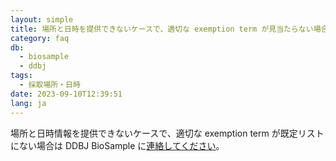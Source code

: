 ```yaml
---
layout: simple
title: 場所と日時を提供できないケースで、適切な exemption term が見当たらない場合は？
category: faq
db:
  - biosample
  - ddbj
tags:
  - 採取場所・日時
date: 2023-09-10T12:39:51
lang: ja
---
```


場所と日時情報を提供できないケースで、適切な exemption term が既定リストにない場合は DDBJ BioSample に[連絡してください](/contact-ddbj.html)。

